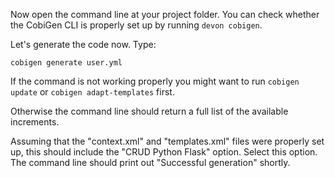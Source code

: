 Now open the command line at your project folder. You can check whether the CobiGen CLI is properly set up by running `devon cobigen`.

Let's generate the code now. Type:

`cobigen generate user.yml`


If the command is not working properly you might want to run `cobigen update` or `cobigen adapt-templates` first. 

Otherwise the command line should return a full list of the available increments. 

Assuming that the "context.xml" and "templates.xml" files were properly set up, this should include the "CRUD Python Flask" option. Select this option. The command line should print out "Successful generation" shortly.
